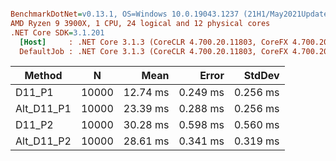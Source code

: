 ``` ini

BenchmarkDotNet=v0.13.1, OS=Windows 10.0.19043.1237 (21H1/May2021Update)
AMD Ryzen 9 3900X, 1 CPU, 24 logical and 12 physical cores
.NET Core SDK=3.1.201
  [Host]     : .NET Core 3.1.3 (CoreCLR 4.700.20.11803, CoreFX 4.700.20.12001), X64 RyuJIT
  DefaultJob : .NET Core 3.1.3 (CoreCLR 4.700.20.11803, CoreFX 4.700.20.12001), X64 RyuJIT


```
|     Method |     N |     Mean |    Error |   StdDev |
|----------- |------ |---------:|---------:|---------:|
|     D11_P1 | 10000 | 12.74 ms | 0.249 ms | 0.256 ms |
| Alt_D11_P1 | 10000 | 23.39 ms | 0.288 ms | 0.256 ms |
|     D11_P2 | 10000 | 30.28 ms | 0.598 ms | 0.560 ms |
| Alt_D11_P2 | 10000 | 28.61 ms | 0.341 ms | 0.319 ms |
